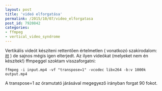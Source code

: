 ```yaml
---
layout: post
title: 'videó elforgatása'
permalink: /2015/10/07/video_elforgatasa
post_id: 7920842
categories: 
- ffmpeg
- vertical_video_syndrome
---
```


Vertikális videót készíteni rettentően értelmetlen ( vonatkozó szakirodalom: 
[itt](https://www.youtube.com/watch?v=Bt9zSfinwFA) ) de sajnos mégis igen elterjedt. Az ilyen videókat (melyeket nem én készítek!) ffmpeggel szoktam visszaforgatni:

```
ffmpeg -i input.mp4 -vf "transpose=1" -vcodec libx264 -b:v 1000k output.mp4
```

A transpose=1 az óramutató járásával megegyező irányban forgat 90 fokot.